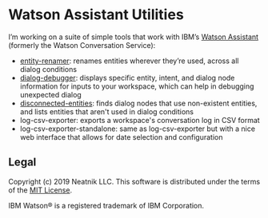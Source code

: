 Watson Assistant Utilities
==========================

I’m working on a suite of simple tools that work with IBM’s [Watson Assistant](https://www.ibm.com/watson/ai-assistant/) (formerly the Watson Conversation Service):

- [entity-renamer](entity-renamer-readme.md): renames entities wherever they’re used, across all dialog conditions
- [dialog-debugger](dialog-debugger-readme.md): displays specific entity, intent, and dialog node information for inputs to your workspace, which can help in debugging unexpected dialog
- [disconnected-entities](disconnected-entities-readme.md): finds dialog nodes that use non-existent entities, and lists entities that aren't used in dialog conditions
- log-csv-exporter: exports a workspace's conversation log in CSV format
- log-csv-exporter-standalone: same as log-csv-exporter but with a nice web interface that allows for date selection and configuration


Legal
-----

Copyright (c) 2019 Neatnik LLC. This software is distributed under the terms of the [MIT License](LICENSE).

IBM Watson® is a registered trademark of IBM Corporation.